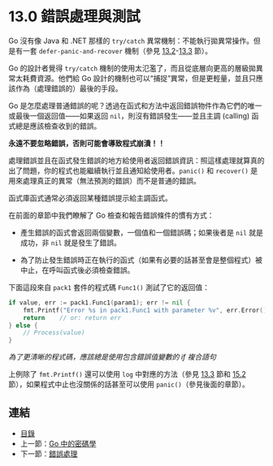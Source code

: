 # 13.0 錯誤處理與測試

Go 沒有像 Java 和 .NET 那樣的 `try/catch` 異常機制：不能執行拋異常操作。但是有一套 `defer-panic-and-recover` 機制（參見 [13.2](13.2.md)-[13.3](13.3.md) 節）。

Go 的設計者覺得 `try/catch` 機制的使用太氾濫了，而且從底層向更高的層級拋異常太耗費資源。他們給 Go 設計的機制也可以“捕捉”異常，但是更輕量，並且只應該作為（處理錯誤的）最後的手段。

Go 是怎麼處理普通錯誤的呢？透過在函式和方法中返回錯誤物件作為它們的唯一或最後一個返回值——如果返回 `nil`，則沒有錯誤發生——並且主調 (calling) 函式總是應該檢查收到的錯誤。

**永遠不要忽略錯誤，否則可能會導致程式崩潰！！**

處理錯誤並且在函式發生錯誤的地方給使用者返回錯誤資訊：照這樣處理就算真的出了問題，你的程式也能繼續執行並且通知給使用者。`panic()` 和 `recover()` 是用來處理真正的異常（無法預測的錯誤）而不是普通的錯誤。

函式庫函式通常必須返回某種錯誤提示給主調函式。

在前面的章節中我們瞭解了 Go 檢查和報告錯誤條件的慣有方式：

- 產生錯誤的函式會返回兩個變數，一個值和一個錯誤碼；如果後者是 `nil` 就是成功，非 `nil` 就是發生了錯誤。

- 為了防止發生錯誤時正在執行的函式（如果有必要的話甚至會是整個程式）被中止，在呼叫函式後必須檢查錯誤。

下面這段來自 `pack1` 套件的程式碼 `Func1()` 測試了它的返回值：

```go
if value, err := pack1.Func1(param1); err != nil {
	fmt.Printf("Error %s in pack1.Func1 with parameter %v", err.Error(), param1)
	return    // or: return err
} else {
	// Process(value)
}
```

*為了更清晰的程式碼，應該總是使用包含錯誤值變數的 if 複合語句*

上例除了 `fmt.Printf()` 還可以使用 `log` 中對應的方法（參見 [13.3](13.3.md) 節和 [15.2](15.2.md) 節），如果程式中止也沒關係的話甚至可以使用 `panic()`（參見後面的章節）。

## 連結

- [目錄](directory.md)
- 上一節：[Go 中的密碼學](12.12.md)
- 下一節：[錯誤處理](13.1.md)
